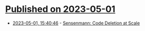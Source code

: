 # [Published on 2023-05-01](index.md)

* [2023-05-01, 15:40:46](https://lobste.rs/s/791pof/sensenmann_code_deletion_at_scale) - [Sensenmann: Code Deletion at Scale](https://testing.googleblog.com/2023/04/sensenmann-code-deletion-at-scale.html)

